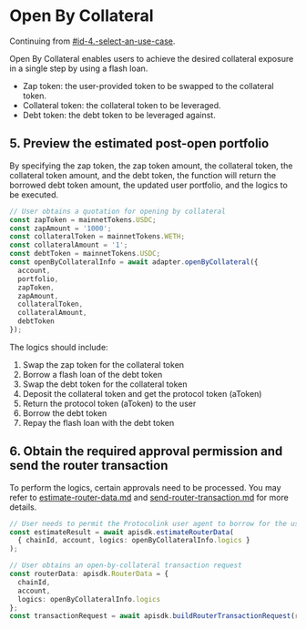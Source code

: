 # Open By Collateral

Continuing from [#id-4.-select-an-use-case](./#id-4.-select-an-use-case "mention").

Open By Collateral enables users to achieve the desired collateral exposure in a single step by using a flash loan.

* Zap token: the user-provided token to be swapped to the collateral token.
* Collateral token: the collateral token to be leveraged.
* Debt token: the debt token to be leveraged against.

## 5. Preview the estimated post-open portfolio

By specifying the zap token, the zap token amount, the collateral token, the collateral token amount, and the debt token, the function will return the borrowed debt token amount, the updated user portfolio, and the logics to be executed.

```typescript
// User obtains a quotation for opening by collateral
const zapToken = mainnetTokens.USDC;
const zapAmount = '1000';
const collateralToken = mainnetTokens.WETH;
const collateralAmount = '1';
const debtToken = mainnetTokens.USDC;
const openByCollateralInfo = await adapter.openByCollateral({
  account,
  portfolio,
  zapToken,
  zapAmount,
  collateralToken,
  collateralAmount,
  debtToken
});
```

The logics should include:

1. Swap the zap token for the collateral token
2. Borrow a flash loan of the debt token
3. Swap the debt token for the collateral token
4. Deposit the collateral token and get the protocol token (aToken)
5. Return the protocol token (aToken) to the user
6. Borrow the debt token
7. Repay the flash loan with the debt token

## 6. Obtain the required approval permission and send the router transaction

To perform the logics, certain approvals need to be processed. You may refer to [estimate-router-data.md](../../protocolink-sdk/estimate-router-data.md "mention") and [send-router-transaction.md](../../protocolink-sdk/send-router-transaction.md "mention") for more details.

```typescript
// User needs to permit the Protocolink user agent to borrow for the user
const estimateResult = await apisdk.estimateRouterData(
  { chainId, account, logics: openByCollateralInfo.logics }
);

// User obtains an open-by-collateral transaction request
const routerData: apisdk.RouterData = {
  chainId,
  account,
  logics: openByCollateralInfo.logics
};
const transactionRequest = await apisdk.buildRouterTransactionRequest(routerData);
```
